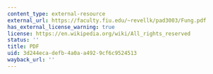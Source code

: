 ```yaml
---
content_type: external-resource
external_url: https://faculty.fiu.edu/~revellk/pad3003/Fung.pdf
has_external_license_warning: true
license: https://en.wikipedia.org/wiki/All_rights_reserved
status: ''
title: PDF
uid: 3d244eca-defb-4a0a-a492-9cf6c9524513
wayback_url: ''
---
```

